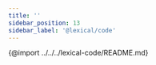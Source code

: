 ```yaml
---
title: ''
sidebar_position: 13
sidebar_label: '@lexical/code'
---
```


{@import ../../../lexical-code/README.md}
